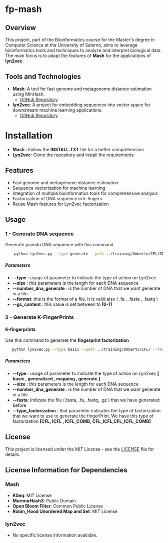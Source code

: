 # fp-mash

## Overview

This project, part of the Bioinformatics course for the Master's degree in Computer Science at the University of Salerno, aims to leverage bioinformatics tools and techniques to analyze and interpret biological data. The main focus is to adapt the features of **Mash** for the applications of **lyn2vec**.

## Tools and Technologies

- **Mash**: A tool for fast genome and metagenome distance estimation using MinHash.
  - [GitHub Repository](https://github.com/marbl/Mash)
- **lyn2vec**: A project for embedding sequences into vector space for downstream machine learning applications.
  - [GitHub Repository](https://github.com/rzaccagnino/lyn2vec)

# Installation

- **Mash** : Follow the **INSTALL.TXT** file for a better comprehension
- **Lyn2vec**: Clone the repository and install the requirements  

## Features

- Fast genome and metagenome distance estimation
- Sequence vectorization for machine learning
- Integration of multiple bioinformatics tools for comprehensive analysis
- Factorization of DNA sequence in k-fingers
- Reuse Mash features for Lyn2vec factorization

## Usage

### 1 - Generate DNA sequence

Generate pseudo DNA sequence with this command

```bash
    python lyn2vec.py --type generate --path ../training/Umberto/CFL/DNA3 --size 2000 --gc_content 0.6 --format fasta --number_dna_generate 5
```

##### Parameters

- **--type** : usage of parameter to indicate the type of action on Lyn2vec
- **--size** : this parameters is the length for each DNA sequence
- **--number_dna_generate** : is the number of DNA that we want generate in a file  
- **--format**: this is the format of a file. It is valid also ( .fa , .fasta , .fastq )
- **--gc_content** : this value is set between to **[0-1]**  

### 2 - Generate K-FingerPrints

#### K-fingerprints

Use this command to generate the **fingerprint factorization**

```bash
   python lyn2vec.py --type basic --path ../training/Umberto/CFL/ --fasta DNA3.fasta --type_factorization CFL   --rev_com true -n 4
```

##### Parameters

- **--type** : usage of parameter to indicate the type of action on Lyn2vec **[ basic , generalized , mapping , generate ]**
- **--size** : this parameters is the length for each DNA sequence
- **--number_dna_generate** : is the number of DNA that we want generate in a file  
- **--fasta**: Indicate the file (.fasta, .fa, .fastq, .gz ) that we have generated before
- **--type_factorization** : that parameter indicates the type of factorization that we want to use to generate the fingerPrint. We have this type of factorization **[CFL, ICFL , ICFL_COMB, CFL_ICFL,CFL_ICFL_COMB]**

## License

This project is licensed under the MIT License - see the [LICENSE](LICENSE) file for details.

## License Information for Dependencies

### Mash

- **KSeq**: MIT License
- **MurmurHash3**: Public Domain
- **Open Bloom Filter**: Common Public License
- **Robin_Hood Unordered Map and Set**: MIT License

### lyn2vec

- No specific license information available.
